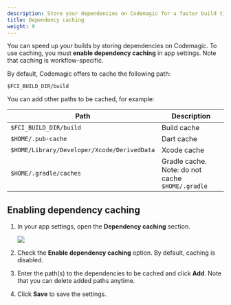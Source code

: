 ```yaml
---
description: Store your dependencies on Codemagic for a faster build time.
title: Dependency caching
weight: 9
---
```


You can speed up your builds by storing dependencies on Codemagic. To use caching, you must **enable dependency caching** in app settings. Note that caching is workflow-specific.

By default, Codemagic offers to cache the following path:

`$FCI_BUILD_DIR/build`

You can add other paths to be cached, for example:

| **Path**                                    | **Description**                                  |
| ------------------------------------------- | ------------------------------------------------ |
| `$FCI_BUILD_DIR/build`                      | Build cache                                      |
| `$HOME/.pub-cache`                          | Dart cache                                       |
| `$HOME/Library/Developer/Xcode/DerivedData` | Xcode cache                                      |
| `$HOME/.gradle/caches`                      | Gradle cache. Note: do not cache `$HOME/.gradle` |

## Enabling dependency caching

1. In your app settings, open the **Dependency caching** section.

   ![](../uploads/2019/04/caching_enabled.PNG)

2. Check the **Enable dependency caching** option. By default, caching is disabled.
3. Enter the path(s) to the dependencies to be cached and click **Add**. Note that you can delete added paths anytime.
4. Click **Save** to save the settings.

